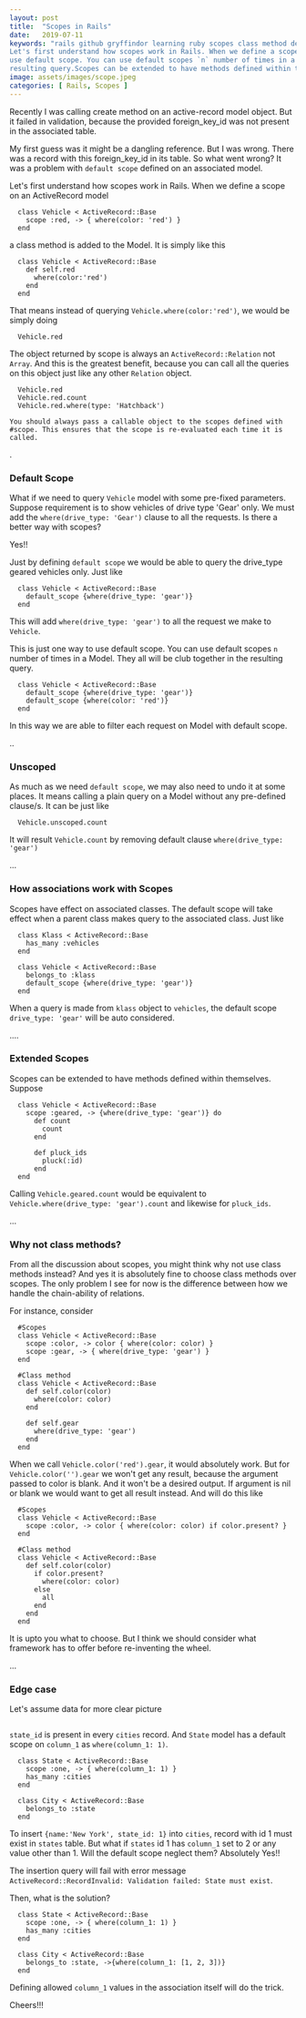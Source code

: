 ```yaml
---
layout: post
title:  "Scopes in Rails"
date:   2019-07-11
keywords: "rails github gryffindor learning ruby scopes class method default scope named scope unscoped swapnil edge case
Let's first understand how scopes work in Rails. When we define a scope on an ActiveRecord model.This is just one way to
use default scope. You can use default scopes `n` number of times in a Model. They all will be club together in the 
resulting query.Scopes can be extended to have methods defined within themselves. associations work with Scopes"
image: assets/images/scope.jpeg
categories: [ Rails, Scopes ]
---
```


Recently I was calling create method on an active-record model object. But it failed in validation, because 
the provided foreign_key_id was not present in the associated table.
 

My first guess was it might be a dangling reference.
 But I was wrong. There was a record with this foreign_key_id in its table. So what went wrong? It was a problem with 
 `default scope` defined on an associated model.
 
 Let's first understand how scopes work in Rails. When we define a scope on an ActiveRecord model
      
      class Vehicle < ActiveRecord::Base
        scope :red, -> { where(color: 'red') }
      end
 
 a class method is added to the Model. It is simply like this

      class Vehicle < ActiveRecord::Base
        def self.red
          where(color:'red')
        end
      end

That means instead of querying `Vehicle.where(color:'red')`, we would be simply doing

      Vehicle.red


The object returned by scope is always an `ActiveRecord::Relation` not `Array`. And this is the greatest benefit, because you can call all
the queries on this object just like any other `Relation` object.

      Vehicle.red
      Vehicle.red.count
      Vehicle.red.where(type: 'Hatchback')

`You should always pass a callable object to the scopes defined with #scope. This ensures that the scope is re-evaluated each
time it is called.`

.

### Default Scope

What if we need to query `Vehicle` model with some pre-fixed parameters. Suppose requirement is to show vehicles of drive type 
'Gear' only. We must add the `where(drive_type: 'Gear')` clause to all the requests. Is there a better way with scopes?

Yes!! 

Just by defining `default scope` we would be able to query the drive_type geared vehicles only. Just like

      class Vehicle < ActiveRecord::Base
        default_scope {where(drive_type: 'gear')}
      end
 
This will add `where(drive_type: 'gear')` to all the request we make to `Vehicle`.

This is just one way to use default scope. You can use default scopes `n` number of times in a Model. They all will be
club together in the resulting query.

      class Vehicle < ActiveRecord::Base
        default_scope {where(drive_type: 'gear')}
        default_scope {where(color: 'red')}
      end


In this way we are able to filter each request on Model with default scope.

..

### Unscoped

As much as we need `default scope`, we may also need to undo it at some places. It means calling a plain query on a Model without 
any pre-defined clause/s. It can be just like

      Vehicle.unscoped.count
      
It will result `Vehicle.count` by removing default clause `where(drive_type: 'gear')`

...

### How associations work with Scopes

Scopes have effect on associated classes. The default scope
will take effect when a parent class makes query to the associated class. Just like

      class Klass < ActiveRecord::Base
        has_many :vehicles
      end

      class Vehicle < ActiveRecord::Base
        belongs_to :klass
        default_scope {where(drive_type: 'gear')}
      end

When a query is made from `klass` object to `vehicles`, the default scope   `drive_type: 'gear'` will be auto considered.

....

### Extended Scopes

Scopes can be extended to have methods defined within themselves. Suppose 

      class Vehicle < ActiveRecord::Base
        scope :geared, -> {where(drive_type: 'gear')} do
          def count
            count
          end
          
          def pluck_ids
            pluck(:id)
          end
      end
    
Calling `Vehicle.geared.count` would be equivalent to `Vehicle.where(drive_type: 'gear').count` and likewise for `pluck_ids`.

...

### Why not class methods?

From all the discussion about scopes, you might think why not use class methods instead? And yes it is absolutely fine to choose
class methods over scopes. The only problem I see for now is the difference between how we handle the chain-ability of relations.

For instance, consider

      #Scopes
      class Vehicle < ActiveRecord::Base
        scope :color, -> color { where(color: color) }
        scope :gear, -> { where(drive_type: 'gear') }
      end

      #Class method
      class Vehicle < ActiveRecord::Base
        def self.color(color)
          where(color: color)
        end
        
        def self.gear
          where(drive_type: 'gear')
        end
      end
      
When we call `Vehicle.color('red').gear`, it would absolutely work. But for `Vehicle.color('').gear` we won't get any result,
because the argument passed to color is blank. And it won't be a desired output. If argument is nil or blank we would want to get
all result instead. And will do this like

      #Scopes
      class Vehicle < ActiveRecord::Base
        scope :color, -> color { where(color: color) if color.present? }
      end

      #Class method
      class Vehicle < ActiveRecord::Base
        def self.color(color)
          if color.present?
            where(color: color)
          else
            all
          end
        end
      end

It is upto you what to choose. But I think we should consider what framework has to offer before re-inventing the wheel.

...

### Edge case

Let's assume data for more clear picture

<img src="{{ '/assets/img/scopes_1.png' | prepend: site.baseurl }}" alt="">

`state_id` is present in every `cities` record. And `State` model has a default scope on `column_1` as `where(column_1: 1)`.

      class State < ActiveRecord::Base
        scope :one, -> { where(column_1: 1) }
        has_many :cities
      end

      class City < ActiveRecord::Base
        belongs_to :state
      end

To insert `{name:'New York', state_id: 1}` into `cities`, record with id 1 must exist in `states` table. But what if `states` id
1 has `column_1` set to 2 or any value other than 1. Will the default scope neglect them? Absolutely Yes!! 

The insertion query will fail with error message `ActiveRecord::RecordInvalid: Validation failed: State must exist`.

Then, what is the solution?

      class State < ActiveRecord::Base
        scope :one, -> { where(column_1: 1) }
        has_many :cities
      end

      class City < ActiveRecord::Base
        belongs_to :state, ->{where(column_1: [1, 2, 3])}
      end

Defining allowed `column_1` values in the association itself will do the trick.


Cheers!!!
